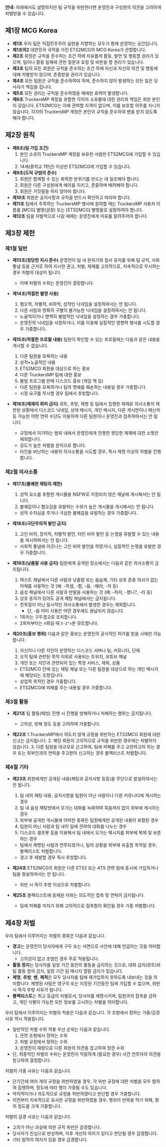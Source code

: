 **안내:** 아래에서도 설명하지만 팀 규칙을 위반한다면 운영진과 구성원의 의견을 고려하여 처벌받을 수 있습니다. 

## 제1장 MCG Korea
* **제1조** 우리 팀은 직접민주주의 실현을 지향하는 모두가 함께 운영하는 공간입니다.
* **제1조의2** 대한민국 국적을 가진 ETS2MCG의 MCG Korea가 관할합니다.
* **제2조** 회원은 규칙을 준수하는 조건 하에 자유롭게 활동, 발언 및 행동할 권리가 있으며, 팀이나 활동 일체에 관한 질문과 요청 및 비판을 할 권리가 있습니다.
* **제3조** 팀의 모든 회원은 규칙을 준수하는 조건 하에 자신과 자신의 의견 및 행동에 대해 차별받지 않으며, 존중받을 권리가 있습니다.
* **제4조** 모든 팀원은 규칙을 준수하여야 하며, 준수하지 않아 발생하는 모든 일은 당사자가 책임을 집니다.
* **제5조** 모든 권리는 규칙을 준수하였을 때에만 효력이 발생합니다.
* **제6조** TruckersMP 계정을 포함한 각자의 소유물에 대한 권리와 책임은 회원 본인이 갖습니다. ETS2MCG는 이에 관여할 자격이 없으며, 이를 보호할 의무를 지니지 않습니다. 각자의 TruckersMP 계정은 본인이 규칙을 준수하여 밴을 받지 않도록 해야 합니다.

## 제2장 원칙
* **제8조(팀 가입 조건)**
  1. 본인 소유의 TruckersMP 계정을 보유한 사람만 ETS2MCG에 가입할 수 있습니다.
  2. 14세(중학교 1학년) 이상만 ETS2MCG에 가입할 수 있습니다.
* **제9조(도덕 규범의 준수)**
  1. 회원은 함께할 수 있는 화목한 분위기를 만드는 데 일조해야 합니다.
  2. 회원은 다른 구성원에게 예의를 지키고, 존중하며 배려해야 합니다.
  3. 회원은 거짓말을 하지 않아야 합니다.
* **제10조** 회원은 공지사항과 규칙을 반드시 확인하고 따라야 합니다.
* **제11조** 팀에서 주최하는 TruckersMP 행사에 참여할 때는 TruckersMP 사용자 이름를 [MCG] 별명(권장) 또는 [ETS2MCG] 별명꼴로 설정하여야 합니다.
* **제12조** 팀을 자발적으로 나갈 때에는 운영진에게 이유를 알려주어야 합니다.

## 제3장 제한
### 제1절 일반
* **제13조(정당한 지시 준수)** 운영진이 팀 내 분위기와 질서 유지를 위해 팀 규칙, 사회 통념 등을 근거로 하여 지시한 권고, 처벌, 제재를 고의적으로, 지속적으로 무시하는 경우 처벌의 대상이 됩니다.
  * 이때 처벌의 수위는 운영진이 결정합니다.

* **제14조(적절한 별명 사용)**
  1. 혐오적, 차별적, 비하적, 성적인 닉네임을 설정하여서는 안 됩니다.
  2. 다른 사람과 명확히 구별이 불가능한 닉네임을 설정하여서는 안 됩니다.
  * 노골적이거나 명백히 불법적인 닉네임을 설정하는 경우 가중합니다.
  * 운영진의 닉네임을 사칭하거나, 이를 이용해 실질적인 영향력 행사를 시도할 경우 가중합니다.

* **제15조(적절한 프로필 내용)** 팀원이 확인할 수 있는 프로필에는 다음과 같은 내용을 게시할 수 없습니다.
  1. 다른 팀원을 모욕하는 내용
  2. 성적•노골적인 내용
  3. ETS2MCG 회원을 대상으로 하는 홍보
  4. 다른 TruckersMP 팀에 대한 홍보
  5. 불법 프로그램 판매 디스코드 홍보 (게임 핵 등)
  * 다른 팀원을 모욕하거나 팀의 명예를 훼손하는 내용일 경우 가중합니다.
  * 시정 요구를 무시할 경우 팀에서 추방합니다.

* **제16조(제재의 회피 금지)** 뮤트, 추방, 제명 등 팀에서 집행한 제재로 의사소통이 제한된 상황에서 디스코드 닉네임, 상태 메시지, 개인 메시지, 다른 게시판이나 메신저 등 가능한 어떤 연락 수단도 이용하여 다른 팀원이나 운영진과 접촉하여서는 안 됩니다.
  * 규정에서 허가하는 범위 내에서 운영진에게 진행한 정당한 제재에 대한 소명은 제외합니다.
  * 강도가 높은 처벌을 원칙으로 합니다.
  * 타인을 비난하는 내용의 의사소통을 시도할 경우, 즉시 제명 이상의 처벌을 진행합니다.

### 제2절 의사소통
* **제17조(불쾌한 채팅의 제한)**
  1. 성적 요소를 포함한 게시물을 NSFW로 지정되지 않은 채널에 게시해서는 안 됩니다.
  2. 불쾌감이나 혐오감을 유발하는 수위가 높은 게시물을 게시해서는 안 됩니다.
  * 성적 수치심을 주거나 극심한 불쾌감을 유발하는 경우 가중합니다.

* **제18조(극단주의적 발언 금지)**
  1. 고인 비하, 정치적, 차별적 발언, 타인 비하 발언 등 논쟁을 유발할 수 있는 내용을 게시하여서는 안 됩니다.
  * 사회적 통념에 어긋나는 고인 비하 발언을 하였거나, 실질적인 논쟁을 유발한 경우 가중합니다.

* **제19조(낮춤말 사용 금지)** 팀원에게 공개된 장소에서는 다음과 같은 의사소통이 금지됩니다.
  1. 텍스트 채널에서 다른 사람과 낮춤말 또는 음슴체, 기타 상호 존중 의사가 없는 어체를 사용하는 것 (예: -하셈, -함, -음, -해라, -자 등)
  2. 음성 채널에서 다른 사람과 반말을 사용하는 것 (예: -하자, -했니?, -라 등)
  3. 상호 동의가 있어도 공개 채팅 채널에서는 금지됩니다.
  * 친목질이 아닌 일시적인 의사소통에서 발생한 경우는 제외합니다.
    * 단, -음 어미 사용은 어떤 경우에도 용납되지 않습니다. 
  * 1회차는 구두경고로 조치합니다.
  * 2회차부터는 n회일 때 `5⋅2^n`분 뮤트합니다.

* **제20조(홍보 행위)** 다음과 같은 홍보는 운영진의 공식적인 허가를 받을 시에만 가능합니다.
  1. 자신이나 다른 지인이 운영하는 디스코드 서버나 팀, 커뮤니티, 단체
  2. 오직 팀에 관련된 목적 이외로 사용되는 트위치, 유튜브 채널
  3. 개인 또는 지인과 관련되어 있는 특정 서비스, 재화, 상품
  * ETS2MCG 안에 있는 채팅 채널 또는 다른 팀원을 대상으로 하는 개인 메시지에 해당되는 조항입니다.
  * 상업적 목적인 경우 가중합니다.
  * ETS2MCG에 피해를 주는 내용일 경우 가중합니다.

### 제3절 활동
* **제21조** 팀 활동(떼빙) 진행 시 진행을 방해하거나 저해하는 행위는 금지됩니다.
  * 고의성, 방해 정도 등을 고려하여 가중합니다.

* **제22조** 
  1.TruckersMP에서 의도치 않게 규정을 위반하는 ETS2MCG 회원에 대한 신고는 금지됩니다.
  2. 해당 회원이 고의적으로 규칙을 위반한 경우에는 처벌하지 않습니다.
  3. 다른 팀원을 대규모로 신고하여, 팀에 피해를 주고 교란하고자 하는 경우 또는 외부인과의 연락을 주고받아 신고하는 경우 블랙리스트 처벌합니다.

### 제4절 기타
* **제23조** 회원에게만 공개된 내용(채팅과 공지사항 등등)을 무단으로 발설하여서는 안 됩니다.
  1. 팀 내의 채팅 내용, 공지사항을 팀원이 아닌 사람이나 다른 커뮤니티에 게시하는 경우
  2. 팀 내 음성 채팅방에서 오가는 대화를 녹화하여 묵음처리 없이 외부에 게시하는 경우
  3. 외부에 공개한 게시물에 어떠한 종류든 팀원에게만 공개된 내용이 포함된 경우
  4. 팀원이 아닌 사람과 팀 내의 일에 관하여 대화를 나누는 경우
  5. 디스코드 셀프봇 등을 이용해서 팀 내에서 오가는 메시지를 외부에 복제 및 보존하는 경우
  * 팀에서 제명된 사람과 연루되었거나, 팀의 상황을 외부에 유출할 목적일 경우, 블랙리스트 처벌합니다.
  * 경고 후 재발할 경우 즉시 추방합니다.

* **제24조** ETS2MCG의 회원은 다른 ETS2 또는 ATS 관련 팀에 동시에 가입하거나 팀을 창설하여서는 안 됩니다.
  * 위반 시 즉각 추방 이상으로 처벌합니다.

* **제25조** 블랙리스트에 등재된 자와는 의도적인 접촉 및 연락이 금지됩니다.
  * 팀에 피해를 끼치기 위해 고의적으로 접촉함이 확인될 경우 가중 처벌합니다.

## 제4장 처벌
우리 팀에서 이루어지는 처벌의 종류은 다음과 같습니다.
* **경고**는 운영진이 당사자에게 구두 또는 서면으로 사안에 대해 언급하는 것을 의미합니다.
  * 고의성이 없고 초범인 경우 주로 적용됩니다.
* **활동 정지**는 당사자를 일정 기간 동안의 활동을 금지하는 것으로, 대화 금지(뮤트)와 팀 활동 참여 금지, 일정 기간 팀 메시지 열람 금지가 있습니다.
* **제명**, **추방**, **밴**, **제적**은 모두 당사자를 팀에 재가입하지 못하도록 내보내는 것을 의미합니다. 제명된 사람은 영구히 또는 지정된 기간동안 팀에 가입할 수 없으며, 위반 시 즉각 추방 사유가 됩니다.
* **블랙리스트**는 최고 등급의 처벌로서, 당사자를 제명시키며, 팀원과의 접촉을 금하고, 개인 식별이 가능한 모든 정보를 고시하는 처벌을 의미합니다.

우리 팀에서 이루어지는 처벌의 적용은 다음과 같습니다. 각 조항에서 정하는 가중/감경 사유 역시 적용됩니다.
* 일반적인 처벌 수위 적용 우선 순위는 다음과 같습니다.
  1. 관련 조항에서 정하는 수위
  2. 처벌 규정에서 정하는 수위
  3. 운영진이 재량으로 다른 회원의 의견을 참고하여 정한 수위
* 단, 최종적인 처벌의 수위는 운영진이 적절하게 (필요한 경우) 사건 연루자의 의견을 참고하여 결정합니다.

처벌의 가중 사유는 다음과 같습니다.
* 단기간에 여러 개의 규정을 위반하였을 경우, 각 위반 규정에 대한 처벌을 모두 합하여 집행하며, 정도에 따라 형이 가중될 수도 있습니다.
* 악의적이거나 의도적으로 규정을 위반하였다고 판단할 경우 가중합니다.
* 이전부터 지속적으로 유사한 규정을 위반하였을 경우, 행위의 반복을 막기 위해, 형의 정도를 크게 가중합니다.

처벌의 감경 사유는 다음과 같습니다.
* 고의가 아닌 과실에 의한 규칙 위반은 감경합니다.
* 당사자가 진심으로 반성하며, 이후 개선의 여지가 있다고 판단될 경우 감경합니다.
* 기타 참작의 여지가 있을 경우 감경합니다.

